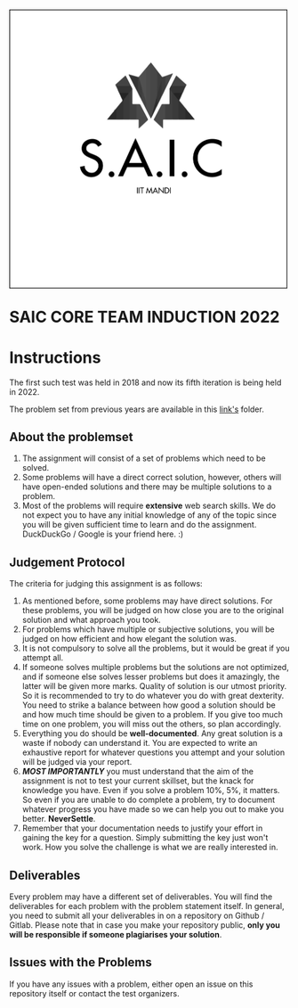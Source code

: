 # <img id="top" align="center"  src="./../SAIC.png" width=500><br><br> SAIC CORE TEAM INDUCTION 2022
# Instructions

The first such test was held in 2018 and now its fifth iteration is being held in 2022.

The problem set from previous years are available in this [link's](https://github.com/saic-iitmandi/sysadmin-test) folder.

## About the problemset

1. The assignment will consist of a set of problems which need to be solved.
2. Some problems will have a direct correct solution, however, others will have open-ended solutions and there may be multiple solutions to a problem.
3. Most of the problems will require **extensive** web search skills. We do not expect you to have any initial knowledge of any of the topic since you will be given sufficient time to learn and do the assignment. DuckDuckGo / Google is your friend here. :)

## Judgement Protocol

The criteria for judging this assignment is as follows:

1. As mentioned before, some problems may have direct solutions. For these problems, you will be judged on how close you are to the original solution and what approach you took.
2. For problems which have multiple or subjective solutions, you will be judged on how efficient and how elegant the solution was.
3. It is not compulsory to solve all the problems, but it would be great if you attempt all.
4. If someone solves multiple problems but the solutions are not optimized, and if someone else solves lesser problems but does it amazingly, the latter will be given more marks. Quality of solution is our utmost priority. So it is recommended to try to do whatever you do with great dexterity. You need to strike a balance between how good a solution should be and how much time should be given to a problem. If you give too much time on one problem, you will miss out the others, so plan accordingly.
5. Everything you do should be **well-documented**. Any great solution is a waste if nobody can understand it. You are expected to write an exhaustive report for whatever questions you attempt and your solution will be judged via your report.
6. ***MOST IMPORTANTLY*** you must understand that the aim of the assignment is not to test your current skillset, but the knack for knowledge you have. Even if you solve a problem 10%, 5%, it matters. So even if you are unable to do complete a problem, try to document whatever progress you have made so we can help you out to make you better. **NeverSettle**.
7. Remember that your documentation needs to justify your effort in gaining the key for a question. Simply submitting the key just won't work. How you solve the challenge is what we are really interested in.

## Deliverables

Every problem may have a different set of deliverables. You will find the deliverables for each problem with the problem statement itself. In general, you need to submit all your deliverables in on a repository on Github / Gitlab. Please note that in case you make your repository public, **only you will be responsible if someone plagiarises your solution**.


## Issues with the Problems

If you have any issues with a problem, either open an issue on this repository itself or contact the test organizers.
